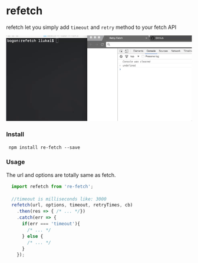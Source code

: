 # refetch

refetch let you simply add `timeout` and `retry` method to your fetch API

<div style="align: center">
  <img src="./test/test.gif" alt="gif" />
</div>

### Install

```shell
 npm install re-fetch --save
```

### Usage
The url and options are totally same as fetch.

```javascript
  import refetch from 're-fetch';

  //timeout is milliseconds like: 3000
  refetch(url, options, timeout, retryTimes, cb)
    .then(res => { /* ... */})
    .catch(err => {
      if(err === 'timeout'){
        /* ... */
      } else {
        /* ... */
      }
    });
```
